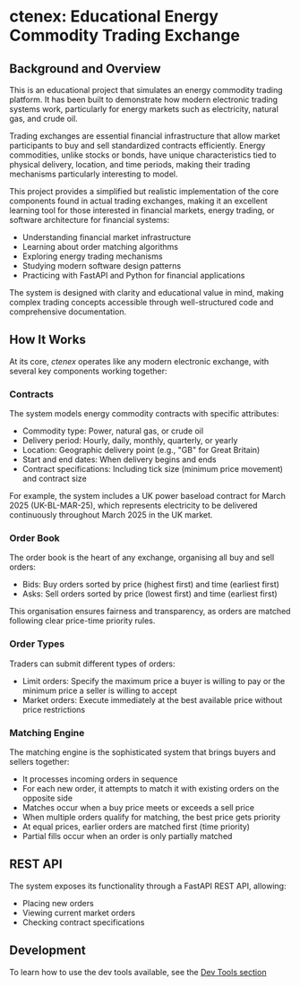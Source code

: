 # ctenex: Educational Energy Commodity Trading Exchange

## Background and Overview

This is an educational project that simulates an energy commodity trading platform. It has been built to demonstrate how modern electronic trading systems work, particularly for energy markets such as electricity, natural gas, and crude oil.

Trading exchanges are essential financial infrastructure that allow market participants to buy and sell standardized contracts efficiently. Energy commodities, unlike stocks or bonds, have unique characteristics tied to physical delivery, location, and time periods, making their trading mechanisms particularly interesting to model.

This project provides a simplified but realistic implementation of the core components found in actual trading exchanges, making it an excellent learning tool for those interested in financial markets, energy trading, or software architecture for financial systems: 

* Understanding financial market infrastructure
* Learning about order matching algorithms
* Exploring energy trading mechanisms
* Studying modern software design patterns
* Practicing with FastAPI and Python for financial applications

The system is designed with clarity and educational value in mind, making complex trading concepts accessible through well-structured code and comprehensive documentation.

## How It Works
At its core, *ctenex* operates like any modern electronic exchange, with several key components working together:

### Contracts

The system models energy commodity contracts with specific attributes:

* Commodity type: Power, natural gas, or crude oil
* Delivery period: Hourly, daily, monthly, quarterly, or yearly
* Location: Geographic delivery point (e.g., "GB" for Great Britain)
* Start and end dates: When delivery begins and ends
* Contract specifications: Including tick size (minimum price movement) and contract size

For example, the system includes a UK power baseload contract for March 2025 (UK-BL-MAR-25), which represents electricity to be delivered continuously throughout March 2025 in the UK market.

### Order Book

The order book is the heart of any exchange, organising all buy and sell orders:

* Bids: Buy orders sorted by price (highest first) and time (earliest first)
* Asks: Sell orders sorted by price (lowest first) and time (earliest first)

This organisation ensures fairness and transparency, as orders are matched following clear price-time priority rules.

### Order Types

Traders can submit different types of orders:

* Limit orders: Specify the maximum price a buyer is willing to pay or the minimum price a seller is willing to accept
* Market orders: Execute immediately at the best available price without price restrictions

### Matching Engine

The matching engine is the sophisticated system that brings buyers and sellers together:

* It processes incoming orders in sequence
* For each new order, it attempts to match it with existing orders on the opposite side
* Matches occur when a buy price meets or exceeds a sell price
* When multiple orders qualify for matching, the best price gets priority
* At equal prices, earlier orders are matched first (time priority)
* Partial fills occur when an order is only partially matched

## REST API

The system exposes its functionality through a FastAPI REST API, allowing:

* Placing new orders
* Viewing current market orders
* Checking contract specifications

## Development

To learn how to use the dev tools available, see the [Dev Tools section](./docs/dev-tools.md)
